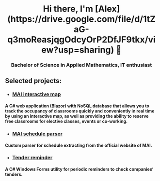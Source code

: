 <h1 align="center">Hi there, I'm [Alex](https://drive.google.com/file/d/1tZaG-q3moReasjqgOdcyOrP2DfJF9tkx/view?usp=sharing) 👋
<h3 align="center">Bachelor of Science in Applied Mathematics, IT enthusiast</h3>

## Selected projects:
* ### [MAI interactive map](https://github.com/st-isk/mai-interactive-map)
#### A C# web application (Blazor) with NoSQL database that allows you to track the occupancy of classrooms quickly and conveniently in real time by using an interactive map, as well as providing the ability to reserve free classrooms for elective classes, events or co-working.

* ### [MAI schedule parser](https://github.com/st-isk/mai-schedule-parser)
#### Custom parser for schedule extracting from the official website of MAI.

* ### [Tender reminder](https://github.com/st-isk/tender-reminder)
#### A C# Windows Forms utility for periodic reminders to check companies’ tenders.
